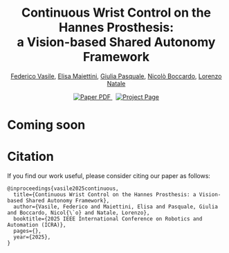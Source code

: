 <p align="center">
  <h1 align="center">Continuous Wrist Control on the Hannes Prosthesis: <br>a Vision-based Shared Autonomy Framework</h1>
  <p align="center">
    <a href="https://federicovasile1.github.io/website/">Federico Vasile</a>,
    <a href="https://www.iit.it/it/people-details/-/people/elisa-maiettini">Elisa Maiettini</a>,
    <a href="https://scholar.google.it/citations?user=8EKDQjcAAAAJ&hl=it">Giulia Pasquale</a>,
    <a href="https://www.iit.it/it/people-details/-/people/nicolo-boccardo">Nicolò Boccardo</a>,
    <a href="https://hsp.iit.it/people-details/-/people/lorenzo-natale">Lorenzo Natale</a>
  </p>
  <p align="center">
    <a href='https://arxiv.org/abs/2502.17265'>
      <img src='https://img.shields.io/badge/Paper-PDF-red?style=flat&logo=arXiv&logoColor=red' alt='Paper PDF'>
    </a>
    <a href='https://hsp-iit.github.io/hannes-wrist-control/' style='padding-left: 0.5rem;'>
      <img src='https://img.shields.io/badge/Project-Page-blue?style=flat&logo=Google%20chrome&logoColor=blue' alt='Project Page'>
    </a>
  </p>
</p>

# Coming soon



# Citation
If you find our work useful, please consider citing our paper as follows:
```
@inproceedings{vasile2025continuous,
  title={Continuous Wrist Control on the Hannes Prosthesis: a Vision-based Shared Autonomy Framework},
  author={Vasile, Federico and Maiettini, Elisa and Pasquale, Giulia and Boccardo, Nicol{\`o} and Natale, Lorenzo},
  booktitle={2025 IEEE International Conference on Robotics and Automation (ICRA)},
  pages={},
  year={2025},
}
```